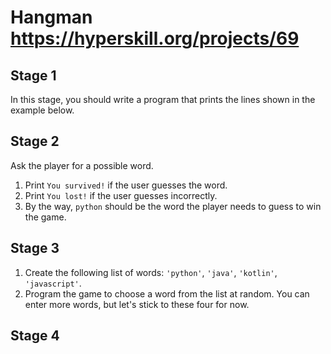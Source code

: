 # Hangman https://hyperskill.org/projects/69

## Stage 1 
In this stage, you should write a program that prints the lines shown in the example below.

## Stage 2
Ask the player for a possible word.
1. Print `You survived!` if the user guesses the word.
2. Print `You lost!` if the user guesses incorrectly.
3. By the way, `python` should be the word the player needs to guess to win the game.

## Stage 3
1. Create the following list of words: `'python'`, `'java'`, `'kotlin'`, `'javascript'`.
2. Program the game to choose a word from the list at random. You can enter more words, but let's stick to these four for now.

## Stage 4